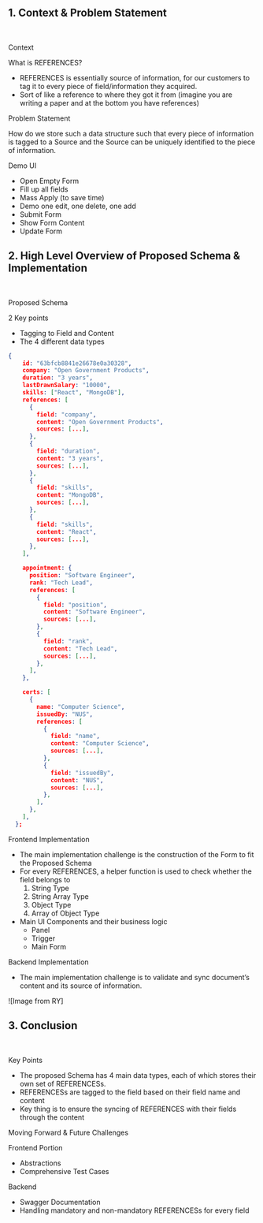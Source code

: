 ## 1. Context & Problem Statement

<br>

Context

What is REFERENCES?

- REFERENCES is essentially source of information, for our customers to tag it to every piece of field/information they acquired.
- Sort of like a reference to where they got it from (imagine you are writing a paper and at the bottom you have references)

Problem Statement

How do we store such a data structure such that every piece of information is tagged to a Source and the Source can be uniquely identified to the piece of information.

Demo UI

- Open Empty Form
- Fill up all fields
- Mass Apply (to save time)
- Demo one edit, one delete, one add
- Submit Form
- Show Form Content
- Update Form

## 2. High Level Overview of Proposed Schema & Implementation

<br>

Proposed Schema

2 Key points

- Tagging to Field and Content
- The 4 different data types

```json
{
    id: "63bfcb8841e26678e0a30328",
    company: "Open Government Products",
    duration: "3 years",
    lastDrawnSalary: "10000",
    skills: ["React", "MongoDB"],
    references: [
      {
        field: "company",
        content: "Open Government Products",
        sources: [...],
      },
      {
        field: "duration",
        content: "3 years",
        sources: [...],
      },
      {
        field: "skills",
        content: "MongoDB",
        sources: [...],
      },
      {
        field: "skills",
        content: "React",
        sources: [...],
      },
    ],

    appointment: {
      position: "Software Engineer",
      rank: "Tech Lead",
      references: [
        {
          field: "position",
          content: "Software Engineer",
          sources: [...],
        },
        {
          field: "rank",
          content: "Tech Lead",
          sources: [...],
        },
      ],
    },

    certs: [
      {
        name: "Computer Science",
        issuedBy: "NUS",
        references: [
          {
            field: "name",
            content: "Computer Science",
            sources: [...],
          },
          {
            field: "issuedBy",
            content: "NUS",
            sources: [...],
          },
        ],
      },
    ],
  };
```

Frontend Implementation

- The main implementation challenge is the construction of the Form to fit the Proposed Schema
- For every REFERENCES, a helper function is used to check whether the field belongs to
  1. String Type
  2. String Array Type
  3. Object Type
  4. Array of Object Type
- Main UI Components and their business logic
  - Panel
  - Trigger
  - Main Form

Backend Implementation

- The main implementation challenge is to validate and sync document’s content and its source of information.

![Image from RY]

## 3. Conclusion

<br>

Key Points

- The proposed Schema has 4 main data types, each of which stores their own set of REFERENCESs.
- REFERENCESs are tagged to the field based on their field name and content
- Key thing is to ensure the syncing of REFERENCES with their fields through the content

Moving Forward & Future Challenges

Frontend Portion

- Abstractions
- Comprehensive Test Cases

Backend

- Swagger Documentation
- Handling mandatory and non-mandatory REFERENCESs for every field

